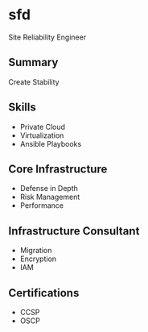 # sfd
Site Reliability Engineer

## Summary
Create Stability

## Skills
- Private Cloud
- Virtualization
- Ansible Playbooks

## Core Infrastructure
- Defense in Depth
- Risk Management
- Performance

## Infrastructure Consultant
- Migration
- Encryption
- IAM

## Certifications
- CCSP
- OSCP
